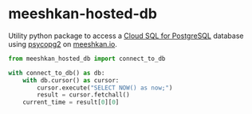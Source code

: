 # meeshkan-hosted-db
Utility python package to access a [Cloud SQL for PostgreSQL](https://cloud.google.com/sql/docs/postgres) database using [psycopg2](https://www.psycopg.org/) on [meeshkan.io](https://meeshkan.io).

```python
from meeshkan_hosted_db import connect_to_db

with connect_to_db() as db:
    with db.cursor() as cursor:
        cursor.execute("SELECT NOW() as now;")
        result = cursor.fetchall()
    current_time = result[0][0]
```

